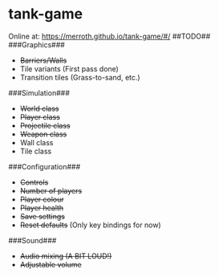 # tank-game
Online at: https://merroth.github.io/tank-game/#/
##TODO##
###Graphics###
  - ~~Barriers/Walls~~
  - Tile variants (First pass done)
  - Transition tiles (Grass-to-sand, etc.)

###Simulation###
  - ~~World class~~
  - ~~Player class~~
  - ~~Projectile class~~
  - ~~Weapon class~~
  - Wall class
  - Tile class

###Configuration###
  - ~~Controls~~
  - ~~Number of players~~
  - ~~Player colour~~
  - ~~Player health~~
  - ~~Save settings~~
  - ~~Reset defaults~~ (Only key bindings for now)

###Sound###
  - ~~Audio mixing (A BIT LOUD!)~~
  - ~~Adjustable volume~~
